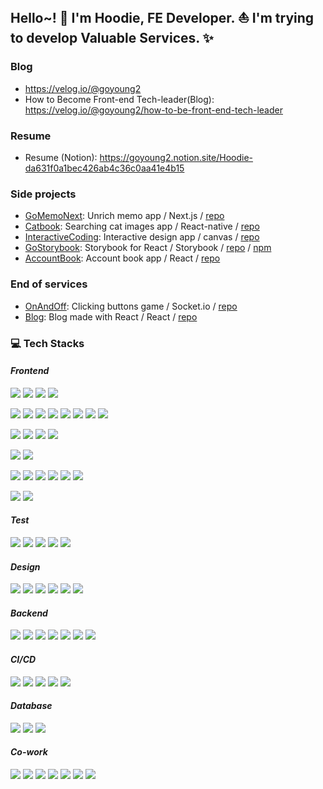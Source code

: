 ## Hello~! 👋 I'm Hoodie, FE Developer. ⛵️ I'm trying to develop Valuable Services. ✨

### Blog
- https://velog.io/@goyoung2
- How to Become Front-end Tech-leader(Blog): https://velog.io/@goyoung2/how-to-be-front-end-tech-leader

### Resume
- Resume (Notion): https://goyoung2.notion.site/Hoodie-da631f0a1bec426ab4c36c0aa41e4b15  

### Side projects

- [GoMemoNext](https://imki123.github.io/go-memo-next): Unrich memo app / Next.js / [repo](https://github.com/imki123/go-memo-next)
- [Catbook](https://imki123.github.io/catbook): Searching cat images app / React-native / [repo](https://github.com/imki123/catbook)
- [InteractiveCoding](https://imki123.github.io/interactive_coding): Interactive design app / canvas / [repo](https://github.com/imki123/interactive_coding)
- [GoStorybook](https://imki123.github.io/go-storybook): Storybook for React / Storybook / [repo](https://github.com/imki123/go-storybook) / [npm](https://www.npmjs.com/package/go-storybook)
- [AccountBook](https://imki123.github.io/account-book): Account book app / React / [repo](https://github.com/imki123/account-book)

### End of services  
- [OnAndOff](https://imki123.github.io/onandoff): Clicking buttons game / Socket.io / [repo](https://github.com/imki123/onandoff) 
- [Blog](https://imki123.github.io): Blog made with React / React / [repo](https://github.com/imki123/imki123.github.io)


### 💻 Tech Stacks

<h4><em>Frontend</em></h4>
<p>
  <a href="https://www.google.co.kr/search?q=HTML5" target="_blank"
    ><img
      src="https://img.shields.io/badge/HTML5-E34F26?&style=plastic&logo=HTML5&logoColor=white"
  /></a>
  <a href="https://www.google.co.kr/search?q=CSS3" target="_blank"
    ><img
      src="https://img.shields.io/badge/CSS3-1572B6?&style=plastic&logo=CSS3&logoColor=white"
  /></a>
  <a href="https://www.google.co.kr/search?q=JavaScript" target="_blank"
    ><img
      src="https://img.shields.io/badge/JavaScript-F7DF1E?&style=plastic&logo=javascript&logoColor=white"
  /></a>
  <a href="https://www.google.co.kr/search?q=TypeScript" target="_blank"
    ><img
      src="https://img.shields.io/badge/TypeScript-3178C6?&style=plastic&logo=TypeScript&logoColor=white"
  /></a>
</p>
<p>
  <a href="https://www.google.co.kr/search?q=React" target="_blank"
    ><img
      src="https://img.shields.io/badge/React-61DAFB?&style=plastic&logo=React&logoColor=white"
  /></a>
  <a href="https://www.google.co.kr/search?q=ReactRouter" target="_blank"
    ><img
      src="https://img.shields.io/badge/ReactRouter-CA4245?&style=plastic&logo=React-router&logoColor=white"
  /></a>
  <a href="https://www.google.co.kr/search?q=Next.js" target="_blank"
    ><img
      src="https://img.shields.io/badge/Next.js-000000?&style=plastic&logo=Next.js&logoColor=white"
  /></a>
  <a href="https://www.google.co.kr/search?q=ReactQuery" target="_blank"
    ><img
      src="https://img.shields.io/badge/ReactQuery-FF4154?&style=plastic&logo=ReactQuery&logoColor=white"
  /></a>
  <a href="https://www.google.co.kr/search?q=Zustand" target="_blank"
    ><img
      src="https://img.shields.io/badge/Zustand-000000?&style=plastic&logo=Zustand&logoColor=white"
  /></a>
  <a href="https://www.google.co.kr/search?q=Redux" target="_blank"
    ><img
      src="https://img.shields.io/badge/Redux-764ABC?&style=plastic&logo=redux&logoColor=white"
  /></a>
  <a href="https://www.google.co.kr/search?q=ReduxSaga" target="_blank"
    ><img
      src="https://img.shields.io/badge/ReduxSaga-999999?&style=plastic&logo=ReduxSaga&logoColor=white"
  /></a>
  <a href="https://www.google.co.kr/search?q=Axios" target="_blank"
    ><img
      src="https://img.shields.io/badge/Axios-5A29E4?&style=plastic&logo=Axios&logoColor=white"
  /></a>
</p>
<p>
  <a href="https://www.google.co.kr/search?q=Linaria" target="_blank"
    ><img
      src="https://img.shields.io/badge/Linaria-de2d68?&style=plastic&logo=Linaria&logoColor=white"
  /></a>
  <a
    href="https://www.google.co.kr/search?q=StyledComponents"
    target="_blank"
    ><img
      src="https://img.shields.io/badge/StyledComponents-DB7093?&style=plastic&logo=StyledComponents&logoColor=white"
  /></a>
  <a href="https://www.google.co.kr/search?q=Emotion" target="_blank"
    ><img
      src="https://img.shields.io/badge/Emotion-d26ac2?&style=plastic&logo=Emotion&logoColor=white"
  /></a>
  <a href="https://www.google.co.kr/search?q=Sass" target="_blank"
    ><img
      src="https://img.shields.io/badge/Sass-CC6699?&style=plastic&logo=Sass&logoColor=white"
  /></a>
</p>
<p>
  <a href="https://www.google.co.kr/search?q=ReactNative" target="_blank"
    ><img
      src="https://img.shields.io/badge/ReactNative-000000?&style=plastic&logo=ReactNative&logoColor=white"
  /></a>
  <a href="https://www.google.co.kr/search?q=Expo" target="_blank"
    ><img
      src="https://img.shields.io/badge/Expo-000020?&style=plastic&logo=Expo&logoColor=white"
  /></a>
</p>
<p>
  <a href="https://www.google.co.kr/search?q=npm" target="_blank"
    ><img
      src="https://img.shields.io/badge/npm-CB3837?&style=plastic&logo=npm&logoColor=white"
  /></a>
  <a href="https://www.google.co.kr/search?q=Yarn" target="_blank"
    ><img
      src="https://img.shields.io/badge/Yarn-2C8EBB?&style=plastic&logo=Yarn&logoColor=white"
  /></a>
  <a href="https://www.google.co.kr/search?q=YarnBerry" target="_blank"
    ><img
      src="https://img.shields.io/badge/YarnBerry-2C8EBB?&style=plastic&logo=Yarn&logoColor=white"
  /></a>
  <a href="https://www.google.co.kr/search?q=Webpack" target="_blank"
    ><img
      src="https://img.shields.io/badge/Webpack-8DD6F9?&style=plastic&logo=Webpack&logoColor=white"
  /></a>
  <a href="https://www.google.co.kr/search?q=Babel" target="_blank"
    ><img
      src="https://img.shields.io/badge/Babel-F9DC3E?&style=plastic&logo=Babel&logoColor=white"
  /></a>
  <a href="https://www.google.co.kr/search?q=Vite" target="_blank"
    ><img
      src="https://img.shields.io/badge/Vite-646CFF?&style=plastic&logo=Vite&logoColor=white"
  /></a>
</p>
<p>
  <a href="https://www.google.co.kr/search?q=EsLint" target="_blank"
    ><img
      src="https://img.shields.io/badge/EsLint-4B32C3?&style=plastic&logo=EsLint&logoColor=white"
  /></a>
  <a href="https://www.google.co.kr/search?q=Prettier" target="_blank"
    ><img
      src="https://img.shields.io/badge/Prettier-F7B93E?&style=plastic&logo=Prettier&logoColor=white"
  /></a>
</p>

<h4><em>Test</em></h4>
<p>
  <a href="https://www.google.co.kr/search?q=Jest" target="_blank"
    ><img
      src="https://img.shields.io/badge/Jest-C21325?&style=plastic&logo=Jest&logoColor=white"
  /></a>
  <a
    href="https://www.google.co.kr/search?q=ReactTestingLibrary"
    target="_blank"
    ><img
      src="https://img.shields.io/badge/ReactTestingLibrary-000000?&style=plastic&logo=ReactTestingLibrary&logoColor=white"
  /></a>
  <a href="https://www.google.co.kr/search?q=Mocha" target="_blank"
    ><img
      src="https://img.shields.io/badge/Mocha-8D6748?&style=plastic&logo=Mocha&logoColor=white"
  /></a>
  <a href="https://www.google.co.kr/search?q=Chai" target="_blank"
    ><img
      src="https://img.shields.io/badge/Chai-A30701?&style=plastic&logo=Chai&logoColor=white"
  /></a>
  <a href="https://www.google.co.kr/search?q=Cypress" target="_blank"
    ><img
      src="https://img.shields.io/badge/Cypress-17202C?&style=plastic&logo=Cypress&logoColor=white"
  /></a>
</p>

<h4><em>Design</em></h4>
<p>
  <a href="https://www.google.co.kr/search?q=Figma" target="_blank"
    ><img
      src="https://img.shields.io/badge/Figma-F24E1E?&style=plastic&logo=Figma&logoColor=white"
  /></a>
  <a href="https://www.google.co.kr/search?q=Storybook" target="_blank"
    ><img
      src="https://img.shields.io/badge/Storybook-FF4785?&style=plastic&logo=Storybook&logoColor=white"
  /></a>
  <a href="https://www.google.co.kr/search?q=AtomicDesign" target="_blank"
    ><img
      src="https://img.shields.io/badge/AtomicDesign-000000?&style=plastic&logo=AtomicDesign&logoColor=white"
  /></a>
  <a href="https://www.google.co.kr/search?q=MaterialDesign" target="_blank"
    ><img
      src="https://img.shields.io/badge/MaterialDesign-757575?&style=plastic&logo=MaterialDesign&logoColor=white"
  /></a>
  <a href="https://www.google.co.kr/search?q=AntDesign" target="_blank"
    ><img
      src="https://img.shields.io/badge/AntDesign-0170FE?&style=plastic&logo=AntDesign&logoColor=white"
  /></a>
  <a href="https://www.google.co.kr/search?q=OpenColor" target="_blank"
    ><img
      src="https://img.shields.io/badge/OpenColor-000000?&style=plastic&logo=OpenColor&logoColor=white"
  /></a>
</p>

<h4><em>Backend</em></h4>
<p>
  <a href="https://www.google.co.kr/search?q=Node.js" target="_blank"
    ><img
      src="https://img.shields.io/badge/Node.js-339933?&style=plastic&logo=Node.js&logoColor=white"
  /></a>
  <a href="https://www.google.co.kr/search?q=Express" target="_blank"
    ><img
      src="https://img.shields.io/badge/Express-000000?&style=plastic&logo=Express&logoColor=white"
  /></a>
  <a href="https://www.google.co.kr/search?q=Koa" target="_blank"
    ><img
      src="https://img.shields.io/badge/Koa-33333D?&style=plastic&logo=Koa&logoColor=white"
  /></a>
  <a href="https://www.google.co.kr/search?q=socket.io" target="_blank"
    ><img
      src="https://img.shields.io/badge/socket.io-010101?&style=plastic&logo=socket.io&logoColor=white"
  /></a>
  <a href="https://www.google.co.kr/search?q=Spring" target="_blank"
    ><img
      src="https://img.shields.io/badge/Spring-6DB33F?&style=plastic&logo=Spring&logoColor=white"
  /></a>
  <a href="https://www.google.co.kr/search?q=SpringBoot" target="_blank"
    ><img
      src="https://img.shields.io/badge/SpringBoot-6DB33F?&style=plastic&logo=SpringBoot&logoColor=white"
  /></a>
  <a href="https://www.google.co.kr/search?q=Java" target="_blank"
    ><img
      src="https://img.shields.io/badge/Java-007396?&style=plastic&logo=Java&logoColor=white"
  /></a>
</p>

<h4><em>CI/CD</em></h4>
<p>
  <a href="https://www.google.co.kr/search?q=GitHubActions" target="_blank"
    ><img
      src="https://img.shields.io/badge/GitHubActions-2088FF?&style=plastic&logo=GitHubActions&logoColor=white"
  /></a>
  <a href="https://www.google.co.kr/search?q=GitHubPages" target="_blank"
    ><img
      src="https://img.shields.io/badge/GitHubPages-222222?&style=plastic&logo=GitHubPages&logoColor=white"
  /></a>
  <a href="https://www.google.co.kr/search?q=AWS" target="_blank"
    ><img
      src="https://img.shields.io/badge/AWS-232F3E?&style=plastic&logo=Amazon AWS&logoColor=white"
  /></a>
  <a href="https://www.google.co.kr/search?q=Heroku" target="_blank"
    ><img
      src="https://img.shields.io/badge/Heroku-430098?&style=plastic&logo=Heroku&logoColor=white"
  /></a>
  <a href="https://www.google.co.kr/search?q=Render" target="_blank"
    ><img
      src="https://img.shields.io/badge/Render-46E3B7?&style=plastic&logo=Render&logoColor=white"
  /></a>
</p>

<h4><em>Database</em></h4>
<p>
  <a href="https://www.google.co.kr/search?q=MongoDB" target="_blank"
    ><img
      src="https://img.shields.io/badge/MongoDB-47A248?&style=plastic&logo=mongodb&logoColor=white"
  /></a>
  <a href="https://www.google.co.kr/search?q=Mysql" target="_blank"
    ><img
      src="https://img.shields.io/badge/Mysql-4479A1?&style=plastic&logo=Mysql&logoColor=white"
  /></a>
  <a href="https://www.google.co.kr/search?q=Oracle" target="_blank"
    ><img
      src="https://img.shields.io/badge/Oracle-003545?&style=plastic&logo=Oracle&logoColor=white"
  /></a>
</p>

<h4><em>Co-work</em></h4>
<p>
  <a href="https://www.google.co.kr/search?q=Git" target="_blank"
    ><img
      src="https://img.shields.io/badge/Git-F05032?&style=plastic&logo=git&logoColor=white"
  /></a>
  <a href="https://www.google.co.kr/search?q=Github" target="_blank"
    ><img
      src="https://img.shields.io/badge/Github-181717?&style=plastic&logo=Github&logoColor=white"
  /></a>
  <a href="https://www.google.co.kr/search?q=Slack" target="_blank"
    ><img
      src="https://img.shields.io/badge/Slack-4A154B?&style=plastic&logo=Slack&logoColor=white"
  /></a>
  <a href="https://www.google.co.kr/search?q=Jira" target="_blank"
    ><img
      src="https://img.shields.io/badge/Jira-0052CC?&style=plastic&logo=Jira&logoColor=white"
  /></a>
  <a href="https://www.google.co.kr/search?q=Confluence" target="_blank"
    ><img
      src="https://img.shields.io/badge/Confluence-172B4D?&style=plastic&logo=Confluence&logoColor=white"
  /></a>
  <a href="https://www.google.co.kr/search?q=Trello" target="_blank"
    ><img
      src="https://img.shields.io/badge/Trello-0052CC?&style=plastic&logo=Trello&logoColor=white"
  /></a>
  <a href="https://www.google.co.kr/search?q=Notion" target="_blank"
    ><img
      src="https://img.shields.io/badge/Notion-000000?&style=plastic&logo=Notion&logoColor=white"
  /></a>
</p>
